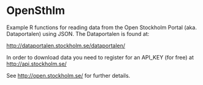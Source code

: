 # OpenSthlm
Example R functions for reading data from the Open Stockholm Portal (aka. Dataportalen) 
using JSON. The Dataportalen is found at: 

http://dataportalen.stockholm.se/dataportalen/ 

In order to download data you need to register for an API_KEY (for free)
at http://api.stockholm.se/

See http://open.stockholm.se/ for further details.
